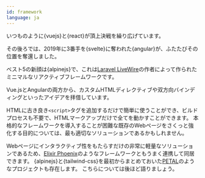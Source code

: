```yaml
---
id: framework  
language: ja
---
```


いつものように{vuejs}と{react}が頂上決戦を繰り広げています。

その後ろでは、2019年に3番手を{svelte}に奪われた{angular}が、ふたたびその位置を奪還しました。

ベスト5の新顔は{alpinejs}で、これは[Laravel LiveWire](https://laravel-livewire.com/)の作者によって作られたミニマルなリアクティブフレームワークです。

Vue.jsとAngularの両方から、カスタムHTMLディレクティブや双方向バインディングといったアイデアを拝借しています。

HTMLに古き良き`<script>`タグを追加するだけで簡単に使うことができ、ビルドプロセスも不要で、HTMLマークアップだけで全てを動かすことができます。
本格的なフレームワークを導入することが困難な既存のWebページをさくっと強化する目的については、最も適切なソリューションであるかもしれません。

Webページにインタラクティブ性をもたらすだけの非常に軽量なソリューションであるため、[Elixir Phoenix](https://www.phoenixframework.org/)のようなフレームワークともうまく連携して同居できます。
{alpinejs}と{tailwind-css}を最初からまとめておいた[PETAL](https://thinkingelixir.com/petal-stack-in-elixir/)のようなプロジェクトも存在します。
こちらについては後ほど語りましょう。
